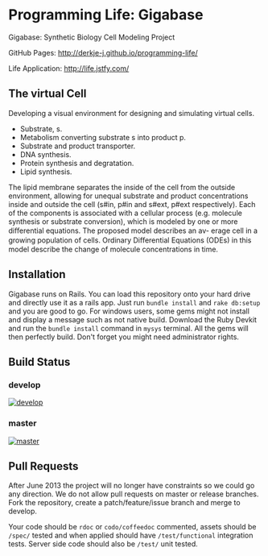 Programming Life: Gigabase
================ 
Gigabase: Synthetic Biology Cell Modeling Project

GitHub Pages: http://derkje-j.github.io/programming-life/

Life Application: http://life.jstfy.com/

## The virtual Cell
Developing a visual environment for designing and simulating virtual cells.

- Substrate, s.
- Metabolism converting substrate s into product p.
- Substrate and product transporter.
- DNA synthesis.
- Protein synthesis and degratation.
- Lipid synthesis.

The lipid membrane separates the inside of the cell from the outside environment, 
allowing for unequal substrate and product concentrations inside and outside the 
cell (s#in, p#in and s#ext, p#ext respectively). Each of the components is 
associated with a cellular process (e.g. molecule synthesis or substrate conversion), 
which is modeled by one or more diﬀerential equations. The proposed model describes
an av- erage cell in a growing population of cells. Ordinary Diﬀerential Equations (ODEs) 
in this model describe the change of molecule concentrations in time.

## Installation
Gigabase runs on Rails. You can load this repository onto your hard drive and directly use
it as a rails app. Just run `bundle install` and `rake db:setup` and you are good to go. 
For windows users, some gems might not install and display a message such as not native build.
Download the Ruby Devkit and run the `bundle install` command in `mysys` terminal. All the
gems will then perfectly build. Don't forget you might need administrator rights.

## Build Status

### develop 
[![develop](https://travis-ci.org/Derkje-J/programming-life.png?branch=develop)](https://travis-ci.org/Derkje-J/programming-life)

### master
[![master](https://travis-ci.org/Derkje-J/programming-life.png?branch=master)](https://travis-ci.org/Derkje-J/programming-life)

## Pull Requests
After June 2013 the project will no longer have constraints so we could go any direction.
We do not allow pull requests on master or release branches. Fork the repository, create
a patch/feature/issue branch and merge to develop.

Your code should be `rdoc` or `codo/coffeedoc` commented, assets should be `/spec/` tested 
and when applied should have `/test/functional` integration tests. Server side code should
also be `/test/` unit tested.
